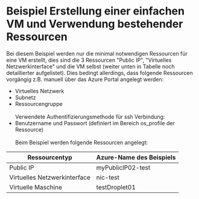 # Beispiel Erstellung einer einfachen VM und Verwendung bestehender Ressourcen
Bei diesem Beispiel werden nur die minimal notwendigen Ressourcen für eine VM erstellt, dies sind die 3 Ressourcen "Public IP", "Virtuelles Netzwerkinterface" und die VM selbst (weiter unten in Tabelle noch detaillierter aufgelistet). Dies bedingt allerdings, dass folgende Ressourcen vorgängig z.B. manuell über das Azure Portal angelegt werden:
- Virtuelles Netzwerk
- Subnetz
- Ressourcengruppe
<br /><br />
Verwendete Authentifizierungsmethode für ssh Verbindung:
- Benutzername und Passwort
(definiert im Bereich os_profile der Ressource)
<br /><br />
Beim Beispiel werden folgende Ressourcen angelegt:

| Ressourcentyp | Azure-Name des Beispiels |
| ------------- | ------------------------ |
| Public IP | myPublicIP02-test |
| Virtuelles Netzwerkinterface | nic-test |
| Virtuelle Maschine | testDroplet01 |